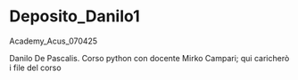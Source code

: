 # Deposito_Danilo1
Academy_Acus_070425

Danilo De Pascalis. Corso python con docente Mirko Campari; qui caricherò i file del corso
